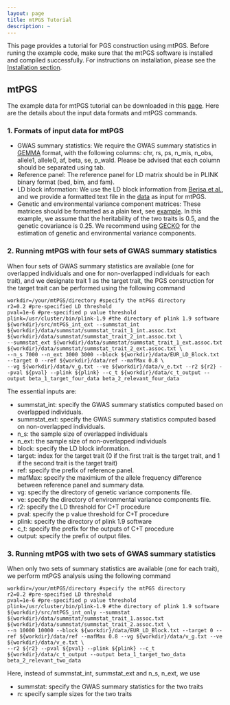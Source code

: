 ```yaml
---
layout: page
title: mtPGS Tutorial
description: ~
---
```

This page provides a tutorial for PGS construction using mtPGS. Before runing the example code, make sure that the mtPGS software is installed and compiled successfully. For instructions on installation, please see the [Installation section](https://xuchang0201.github.io/mtPGS/documentation/02_installation.html).

## mtPGS
The example data for mtPGS tutorial can be downloaded in this [page](https://xuchang0201.github.io/mtPGS/documentation/03_data.html). Here are the details about the input data formats and mtPGS commands. 
### 1. Formats of input data for mtPGS
* GWAS summary statistics: We require the GWAS summary statistics in [GEMMA](https://github.com/genetics-statistics/GEMMA) format, with the following columns: chr, rs, ps, n_mis, n_obs, allele1, allele0, af, beta, se, p_wald. Please be advised that each column should be separated using tab. 
* Reference panel: The reference panel for LD matrix should be in PLINK binary format (bed, bim, and fam).
* LD block information: We use the LD block information from [Berisa et al.](https://www.ncbi.nlm.nih.gov/pmc/articles/PMC4731402/), and we provide a formatted text file in the [data](https://github.com/xuchang0201/mtPGS/tree/main/data) as input for mtPGS.
* Genetic and environmental variance component matrices: These matrices should be formatted as a plain text, see [example](https://github.com/xuchang0201/mtPGS/blob/main/data/v_g.txt). In this example, we assume that the heritability of the two traits is 0.5, and the genetic covariance is 0.25. We recommend using [GECKO](https://github.com/borangao/GECKO) for the estimation of genetic and environmental variance components.

### 2. Running mtPGS with four sets of GWAS summary statistics
When four sets of GWAS summary statistics are available (one for overlapped individuals and one for non-overlapped individuals for each trait), and we designate trait 1 as the target trait, the PGS construction for the target trait can be performed using the following command
```
workdir=/your/mtPGS/directory #specify the mtPGS directory
r2=0.2 #pre-specified LD threshold
pval=1e-6 #pre-specified p value threshold
plink=/usr/cluster/bin/plink-1.9 #the directory of plink 1.9 software
${workdir}/src/mtPGS_int_ext --summstat_int ${workdir}/data/summstat/summstat_trait_1_int.assoc.txt ${workdir}/data/summstat/summstat_trait_2_int.assoc.txt \
--summstat_ext ${workdir}/data/summstat/summstat_trait_1_ext.assoc.txt ${workdir}/data/summstat/summstat_trait_2_ext.assoc.txt \
--n_s 7000 --n_ext 3000 3000 --block ${workdir}/data/EUR_LD_Block.txt --target 0 --ref ${workdir}/data/ref --mafMax 0.8 \
--vg ${workdir}/data/v_g.txt --ve ${workdir}/data/v_e.txt --r2 ${r2} --pval ${pval} --plink ${plink} --c_t ${workdir}/data/c_t_output --output beta_1_target_four_data beta_2_relevant_four_data
```
The essential inputs are:
- summstat_int: specify the GWAS summary statistics computed based on overlapped individuals.
- summstat_ext: specify the GWAS summary statistics computed based on non-overlapped individuals.
- n_s: the sample size of overlapped individuals
- n_ext: the sample size of non-overlapped individuals
- block: specify the LD block information.
- target: index for the target trait (0 if the first trait is the target trait, and 1 if the second trait is the target trait)
- ref: specify the prefix of reference panel.
- mafMax: specify the maximium of the allele frequency difference between reference panel and summary data.
- vg: specify the directory of genetic variance components file.
- ve: specify the directory of environmental variance components file.
- r2: specify the LD threshold for C+T procedure
- pval: specify the p value threshold for C+T procedure
- plink: specify the directory of plink 1.9 software
- c_t: specify the prefix for the outputs of C+T procedure
- output: specify the prefix of output files.

### 3. Running mtPGS with two sets of GWAS summary statistics
When only two sets of summary statistics are available (one for each trait), we perform mtPGS analysis using the following command
```
workdir=/your/mtPGS/directory #specify the mtPGS directory
r2=0.2 #pre-specified LD threshold
pval=1e-6 #pre-specified p value threshold
plink=/usr/cluster/bin/plink-1.9 #the directory of plink 1.9 software
${workdir}/src/mtPGS_int_only --summstat ${workdir}/data/summstat/summstat_trait_1.assoc.txt ${workdir}/data/summstat/summstat_trait_2.assoc.txt \
--n 10000 10000 --block ${workdir}/data/EUR_LD_Block.txt --target 0 --ref ${workdir}/data/ref --mafMax 0.8 --vg ${workdir}/data/v_g.txt --ve ${workdir}/data/v_e.txt \
--r2 ${r2} --pval ${pval} --plink ${plink} --c_t ${workdir}/data/c_t_output --output beta_1_target_two_data beta_2_relevant_two_data
```
Here, instead of summstat_int, summstat_ext and n_s, n_ext, we use
- summstat: specify the GWAS summary statistics for the two traits
- n: specify sample sizes for the two traits
